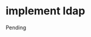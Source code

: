 # implement ldap

Pending

<!-- ## Context

## Solution

### Step 1: Create Multiple Servers

```bash
multipass launch 20.04 --name ldap-server
multipass launch 20.04 --name ldap-client
multipass launch 20.04 --name no-ldap-client
```

### Step 2: Set Up Ldap Server -->
